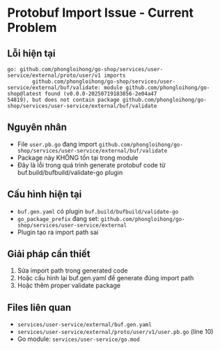 # Protobuf Import Issue - Current Problem

## Lỗi hiện tại
```
go: github.com/phongloihong/go-shop/services/user-service/external/proto/user/v1 imports
        github.com/phongloihong/go-shop/services/user-service/external/buf/validate: module github.com/phongloihong/go-shop@latest found (v0.0.0-20250719183856-2e04a47
54819), but does not contain package github.com/phongloihong/go-shop/services/user-service/external/buf/validate
```

## Nguyên nhân
- File `user.pb.go` đang import `github.com/phongloihong/go-shop/services/user-service/external/buf/validate`
- Package này KHÔNG tồn tại trong module
- Đây là lỗi trong quá trình generate protobuf code từ buf.build/bufbuild/validate-go plugin

## Cấu hình hiện tại
- `buf.gen.yaml` có plugin `buf.build/bufbuild/validate-go`
- `go_package_prefix` đang set: `github.com/phongloihong/go-shop/services/user-service/external`
- Plugin tạo ra import path sai

## Giải pháp cần thiết
1. Sửa import path trong generated code
2. Hoặc cấu hình lại buf.gen.yaml để generate đúng import path
3. Hoặc thêm proper validate package

## Files liên quan
- `services/user-service/external/buf.gen.yaml`
- `services/user-service/external/proto/user/v1/user.pb.go` (line 10)
- Go module: `services/user-service/go.mod`